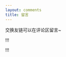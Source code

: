 ```yaml
---
layout: comments
title: 留言
---
```


交换友链可以在评论区留言~

!!!
<script type="text/javascript" src="//rf.revolvermaps.com/0/0/6.js?i=532fsgu0qag&amp;m=6&amp;c=ffffff&amp;cr1=f&amp;f=arial&amp;l=" async="async"></script>
!!!
